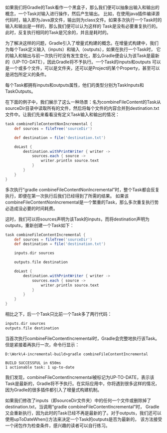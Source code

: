 如果我们将Gradle的Task看作一个黑盒子，那么我们便可以抽象出输入和输出的概念，一个Task对输入进行操作，然后产生输出。
比如，在使用java插件编译源代码时，输入即为Java源文件，输出则为class文件。如果多次执行一个Task时的输入和输出是一样的，那么我们便可以认为这样的
Task是没有必要重复执行的。此时，反复执行相同的Task是冗余的，并且是耗时的。

为了解决这样的问题，Gradle引入了增量式构建的概念。在增量式构建中，我们为每个Task定义输入（inputs）和输入（outputs），如果在执行一个Task时，
它的输入和输出与前一次执行时没有发生变化，那么Gradle便会认为该Task是最新的（UP-TO-DATE），因此Gradle将不予执行。一个Task的inputs和outputs
可以是一个或多个文件，可以是文件夹，还可以是Project的某个Property，甚至可以是闭包所定义的条件。

每个Task都拥有inputs和outputs属性，他们的类型分别为TaskInputs和TaskOutputs。

在下面的例子中，我们展示了这么一种场景：名为combineFileContent的Task从sourceDir目录中读取所有的文件，然后将每个文件的内容合并到destination.txt文件中。让我们先来看看没有定义Task输入和输出的情况：

```groovy
task combineFileContentNonIncremental {
    def sources = fileTree('sourceDir')

    def destination = file('destination.txt')

    doLast {
        destination.withPrintWriter { writer ->
            sources.each { source ->
                writer.println source.text
            }
        }
    }
}
```

多次执行“gradle combineFileContentNonIncremental”时，整个Task都会反复执行，即便在第一次执行后我们已经得到了所需的结果。
如果该combineFileContentNonIncremental是一个繁重的Task，那么多次重复执行势必造成没必要的时间耗费。

这时，我们可以将sources声明为该Task的inputs，而将destination声明为outputs，重新创建一个Task如下：

```groovy
task combineFileContentIncremental {
    def sources = fileTree('sourceDir')
    def destination = file('destination.txt')

    inputs.dir sources

    outputs.file destination

    doLast {
        destination.withPrintWriter { writer ->
            sources.each { source ->
                writer.println source.text
            }
        }
    }
}
```

相比之下，后一个Task只比前一个Task多了两行代码：
```groovy
inputs.dir sources
outputs.file destination
```

当首次执行combineFileContentIncremental时，Gradle会完整地执行该Task。但是紧接着再执行一次，命令行显示：

```shell script
D:\Work\4-incremental-build>gradle combineFileContentIncremental

BUILD SUCCESSFUL in 650ms
1 actionable task: 1 up-to-date

```

我们发现，combineFileContentIncremental被标记为UP-TO-DATE，表示该Task是最新的，Gradle将不予执行。在实际应用中，你将遇到很多这样的情况，
因为Gradle的很多插件都引入了增量式构建机制。

如果我们修改了inputs（即sourceDir文件夹）中的任何一个文件或删除掉了destination.txt，当调用“gradle combineFileContentIncremental”时，
Gradle又会重新执行，因为此时的Task已经不再是最新的了。对于outputs，我们还可以使用upToDateWhen()方法来决定一个Task的outputs是否为最新的，
该方法接受一个闭包作为检查条件，感兴趣的读者可以自行练习。

